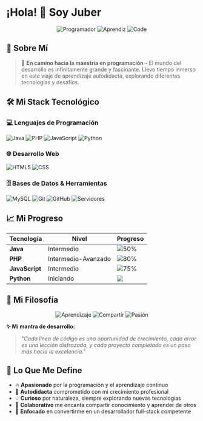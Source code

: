 # ¡Hola! 👋 Soy Juber

<div align="center">
  
  ![Programador](https://img.shields.io/badge/🚀-Programador_Passionate-blueviolet?style=for-the-badge)
  ![Aprendiz](https://img.shields.io/badge/📚-Eternal_Learner-success?style=for-the-badge)
  ![Code](https://img.shields.io/badge/💻-Code_Enthusiast-important?style=for-the-badge)

</div>

## 🌟 Sobre Mí

> 🎯 **En camino hacia la maestría en programación** - El mundo del desarrollo es infinitamente grande y fascinante. Llevo tiempo inmerso en este viaje de aprendizaje autodidacta, explorando diferentes tecnologías y desafíos.

## 🛠️ Mi Stack Tecnológico

### 💻 **Lenguajes de Programación**
![Java](https://img.shields.io/badge/Java-ED8B00?style=for-the-badge&logo=java&logoColor=white)
![PHP](https://img.shields.io/badge/PHP-777BB4?style=for-the-badge&logo=php&logoColor=white)
![JavaScript](https://img.shields.io/badge/JavaScript-F7DF1E?style=for-the-badge&logo=javascript&logoColor=black)
![Python](https://img.shields.io/badge/Python-3776AB?style=for-the-badge&logo=python&logoColor=white)

### 🌐 **Desarrollo Web**
![HTML5](https://img.shields.io/badge/HTML5-E34F26?style=for-the-badge&logo=html5&logoColor=white)
![CSS](https://img.shields.io/badge/CSS3-1572B6?style=for-the-badge&logo=css3&logoColor=white)

### 🗄️ **Bases de Datos & Herramientas**
![MySQL](https://img.shields.io/badge/MySQL-00000F?style=for-the-badge&logo=mysql&logoColor=white)
![Git](https://img.shields.io/badge/Git-F05032?style=for-the-badge&logo=git&logoColor=white)
![GitHub](https://img.shields.io/badge/GitHub-100000?style=for-the-badge&logo=github&logoColor=white)
![Servidores](https://img.shields.io/badge/🖥️-Servidores-000000?style=for-the-badge)

## 📈 Mi Progreso

| **Tecnología** | **Nivel** | **Progreso** |
|----------------|-----------|--------------|
| **Java** | Intermedio | ![50%](https://img.shields.io/badge/50%25-ff6b6b?style=flat) |
| **PHP** | Intermedio-Avanzado | ![80%](https://img.shields.io/badge/80%25-4ecdc4?style=flat) |
| **JavaScript** | Intermedio | ![75%](https://img.shields.io/badge/75%25-f7df1e?style=flat) |
| **Python** | Iniciando | ![](https://img.shields.io/badge/%25-3776ab?style=flat) |

## 🎯 Mi Filosofía

<div align="center">

![Aprendizaje](https://img.shields.io/badge/📖-Nunca_Pares_de_Aprender-ff69b4?style=for-the-badge)
![Compartir](https://img.shields.io/badge/🤝-Comparte_Conocimiento-green?style=for-the-badge)
![Pasión](https://img.shields.io/badge/🔥-Codigo_Con_Pasión-red?style=for-the-badge)

</div>

**✨ Mi mantra de desarrollo:**
> *"Cada línea de código es una oportunidad de crecimiento, cada error es una lección disfrazada, y cada proyecto completado es un paso más hacia la excelencia."*

## 🚀 Lo Que Me Define

- 🔥 **Apasionado** por la programación y el aprendizaje continuo
- 🌱 **Autodidacta** comprometido con mi crecimiento profesional  
- 💡 **Curioso** por naturaleza, siempre explorando nuevas tecnologías
- 🤝 **Colaborativo** me encanta compartir conocimiento y aprender de otros
- 🎯 **Enfocado** en convertirme en un desarrollador full-stack competente

<!--
## 📊 Estadísticas de GitHub

<div align="center">

![Estadísticas GitHub](https://github-readme-stats.vercel.app/api?username=TU_USUARIO&show_icons=true&theme=radical&hide_border=true)
![Lenguajes Más Usados](https://github-readme-stats.vercel.app/api/top-langs/?username=TU_USUARIO&layout=compact&theme=radical&hide_border=true)

</div>

## 🎨 Proyectos Destacados

| **Proyecto** | **Tecnologías** | **Estado** |
|--------------|-----------------|------------|
| 🔥 [Proyecto 1] | Java, MySQL | ![Completado](https://img.shields.io/badge/✅-Completado-success) |
| 🌐 [Proyecto 2] | PHP, JavaScript, HTML | ![En Progreso](https://img.shields.io/badge/🔄-En_Progreso-blue) |
| 🚀 [Proyecto 3] | Python, APIs | ![Planificado](https://img.shields.io/badge/📅-Planificado-orange) |

## 📫 ¡Conectemos!

<div align="center">

[![Email](https://img.shields.io/badge/📧-Email_DM-red?style=for-the-badge&logo=gmail)](mailto:tu@email.com)
[![LinkedIn](https://img.shields.io/badge/💼-LinkedIn-blue?style=for-the-badge&logo=linkedin)](https://linkedin.com/in/tu-perfil)
[![Twitter](https://img.shields.io/badge/🐦-Twitter-1DA1F2?style=for-the-badge&logo=twitter)](https://twitter.com/tu-usuario)
[![Portfolio](https://img.shields.io/badge/🌐-Portfolio-green?style=for-the-badge)](https://tu-portfolio.com)

</div>

## 💡 Mi Compromiso

<div align="center">

![Meta 1](https://img.shields.io/badge/🎯-Dominar_Full_Stack-9C27B0?style=for-the-badge)
![Meta 2](https://img.shields.io/badge/🚀-Proyectos_Innovadores-00BCD4?style=for-the-badge)
![Meta 3](https://img.shields.io/badge/🌍-Comunidad_Dev-4CAF50?style=for-the-badge)

</div>

---

<div align="center">

### **⭐ ¿Te gusta mi contenido? ¡No olvides darle estrella a mis repos! ⭐**

![Footer](https://img.shields.io/badge/💻-Hecho_con_💜_y_Café-8B4513?style=for-the-badge)
![Visitas](https://komarev.com/ghpvc/?username=TU_USUARIO&color=blueviolet&style=flat-square)

**"El aprendizaje nunca agota la mente" - Leonardo da Vinci**

</div>
 
-->

